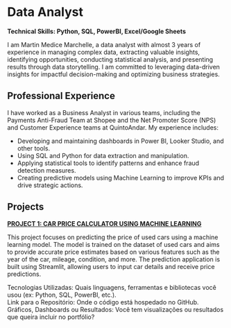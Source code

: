 # Data Analyst
**Technical Skills: Python, SQL, PowerBI, Excel/Google Sheets**

I am Martin Medice Marchelle, a data analyst with almost 3 years of experience in managing complex data, extracting valuable insights, identifying opportunities, conducting statistical analysis, and presenting results through data storytelling. I am committed to leveraging data-driven insights for impactful decision-making and optimizing business strategies.

## Professional Experience

I have worked as a Business Analyst in various teams, including the Payments Anti-Fraud Team at Shopee and the Net Promoter Score (NPS) and Customer Experience teams at QuintoAndar. My experience includes:

- Developing and maintaining dashboards in Power BI, Looker Studio, and other tools.
- Using SQL and Python for data extraction and manipulation.
- Applying statistical tools to identify patterns and enhance fraud detection measures.
- Creating predictive models using Machine Learning to improve KPIs and drive strategic actions.

## Projects

**[PROJECT 1: CAR PRICE CALCULATOR USING MACHINE LEARNING](https://github.com/martinmedice/Car-Price-Prediction-ML-Regression)**

This project focuses on predicting the price of used cars using a machine learning model. The model is trained on the dataset of used cars and aims to provide accurate price estimates based on various features such as the year of the car, mileage, condition, and more. The prediction application is built using Streamlit, allowing users to input car details and receive price predictions.
[](https://github.com/martinmedice/Car-Price-Prediction-ML-Regression/blob/main/images/car_prediction_screenshot.png)

Tecnologias Utilizadas: Quais linguagens, ferramentas e bibliotecas você usou (ex: Python, SQL, PowerBI, etc.).<br>
Link para o Repositório: Onde o código está hospedado no GitHub.<br>
Gráficos, Dashboards ou Resultados: Você tem visualizações ou resultados que queira incluir no portfólio?<br>

